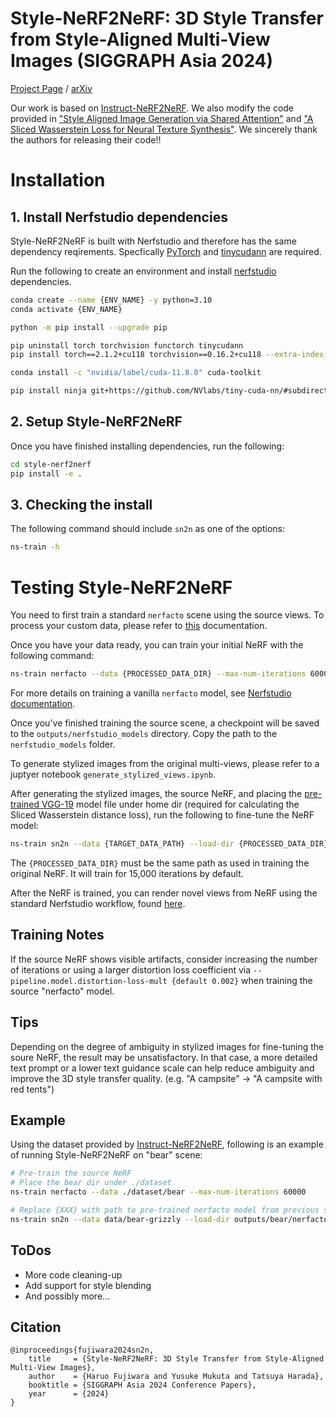 # Style-NeRF2NeRF: 3D Style Transfer from Style-Aligned Multi-View Images (SIGGRAPH Asia 2024)

[Project Page](https://haruolabs.github.io/style-n2n/) / [arXiv](https://arxiv.org/abs/2406.13393)

Our work is based on [Instruct-NeRF2NeRF](https://github.com/ayaanzhaque/instruct-nerf2nerf). We also modify the code provided in ["Style Aligned Image Generation via Shared Attention"](https://github.com/google/style-aligned) and ["A Sliced Wasserstein Loss for Neural Texture Synthesis"](https://github.com/tchambon/A-Sliced-Wasserstein-Loss-for-Neural-Texture-Synthesis).
We sincerely thank the authors for releasing their code!!

# Installation

## 1. Install Nerfstudio dependencies

Style-NeRF2NeRF is built with Nerfstudio and therefore has the same dependency reqirements. Specfically [PyTorch](https://pytorch.org/) and [tinycudann](https://github.com/NVlabs/tiny-cuda-nn) are required.

Run the following to create an environment and install [nerfstudio](https://docs.nerf.studio/quickstart/installation.html) dependencies. 

```bash
conda create --name {ENV_NAME} -y python=3.10
conda activate {ENV_NAME}

python -m pip install --upgrade pip

pip uninstall torch torchvision functorch tinycudann
pip install torch==2.1.2+cu118 torchvision==0.16.2+cu118 --extra-index-url https://download.pytorch.org/whl/cu118

conda install -c "nvidia/label/cuda-11.8.0" cuda-toolkit

pip install ninja git+https://github.com/NVlabs/tiny-cuda-nn/#subdirectory=bindings/torch
```

## 2. Setup Style-NeRF2NeRF
Once you have finished installing dependencies, run the following:
```bash
cd style-nerf2nerf
pip install -e .
```

## 3. Checking the install

The following command should include `sn2n` as one of the options:
```bash
ns-train -h
```

# Testing Style-NeRF2NeRF

You need to first train a standard `nerfacto` scene using the source views. To process your custom data, please refer to [this](https://docs.nerf.studio/quickstart/custom_dataset.html) documentation.

Once you have your data ready, you can train your initial NeRF with the following command:

```bash
ns-train nerfacto --data {PROCESSED_DATA_DIR} --max-num-iterations 60000
```

For more details on training a vanilla `nerfacto` model, see [Nerfstudio documentation](https://docs.nerf.studio/quickstart/first_nerf.html).

Once you've finished training the source scene, a checkpoint will be saved to the `outputs/nerfstudio_models` directory. Copy the path to the `nerfstudio_models` folder.

To generate stylized images from the original multi-views, please refer to a juptyer notebook `generate_stylized_views.ipynb`.

After generating the stylized images, the source NeRF, and placing the [pre-trained VGG-19](https://github.com/tchambon/A-Sliced-Wasserstein-Loss-for-Neural-Texture-Synthesis) model file under home dir (required for calculating the Sliced Wasserstein distance loss), run the following to fine-tune the NeRF model:

```bash
ns-train sn2n --data {TARGET_DATA_PATH} --load-dir {PROCESSED_DATA_DIR} --pipeline.model.swd-loss-mult 1.0 --pipeline.model.orientation-loss-mult 0 --pipeline.model.pred-normal-loss-mult 0
```

The `{PROCESSED_DATA_DIR}` must be the same path as used in training the original NeRF. It will train for 15,000 iterations by default.

After the NeRF is trained, you can render novel views from NeRF using the standard Nerfstudio workflow, found [here](https://docs.nerf.studio/quickstart/viewer_quickstart.html).

## Training Notes
If the source NeRF shows visible artifacts, consider increasing the number of iterations or using a larger distortion loss coefficient via `--pipeline.model.distortion-loss-mult {default 0.002}` when training the source "nerfacto" model.

## Tips
Depending on the degree of ambiguity in stylized images for fine-tuning the soure NeRF, the result may be unsatisfactory. In that case, a more detailed text prompt or a lower text guidance scale can help reduce ambiguity and improve the 3D style transfer quality. (e.g. "A campsite" -> "A campsite with red tents")

## Example
Using the dataset provided by [Instruct-NeRF2NeRF](https://instruct-nerf2nerf.github.io/), following is an example of running Style-NeRF2NeRF on "bear" scene:

```bash
# Pre-train the source NeRF
# Place the bear dir under ./dataset
ns-train nerfacto --data ./dataset/bear --max-num-iterations 60000

# Replace {XXX} with path to pre-trained nerfacto model from previous step
ns-train sn2n --data data/bear-grizzly --load-dir outputs/bear/nerfacto/{XXX}/nerfstudio_models --pipeline.model.use-l1 True --pipeline.model.swd-loss-mult 1.0 --pipeline.model.orientation-loss-mult 0 --pipeline.model.pred-normal-loss-mult 0
```

## ToDos
- More code cleaning-up
- Add support for style blending
- And possibly more...

## Citation
```
@inproceedings{fujiwara2024sn2n,
    title     = {Style-NeRF2NeRF: 3D Style Transfer from Style-Aligned Multi-View Images},
    author    = {Haruo Fujiwara and Yusuke Mukuta and Tatsuya Harada},
    booktitle = {SIGGRAPH Asia 2024 Conference Papers},
    year      = {2024}
}
```